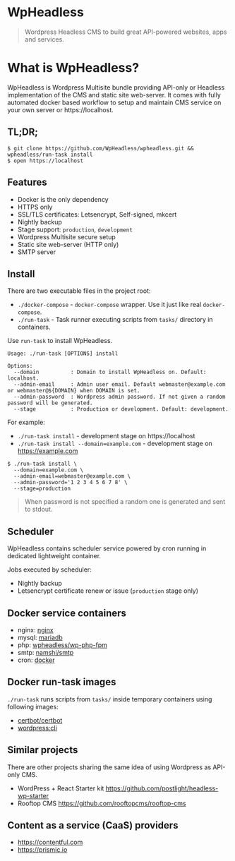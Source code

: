 # WpHeadless

> Wordpress Headless CMS to build great API-powered websites, apps and services.

# What is WpHeadless?

WpHeadless is Wordpress Multisite bundle providing API-only or Headless implementation of the CMS and static site web-server. It comes with fully automated docker based workflow to setup and maintain CMS service on your own server or https://localhost.

## TL;DR;

```
$ git clone https://github.com/WpHeadless/wpheadless.git && wpheadless/run-task install
$ open https://localhost
```

## Features

- Docker is the only dependency
- HTTPS only
- SSL/TLS certificates: Letsencrypt, Self-signed, mkcert
- Nightly backup
- Stage support: `production`, `development`
- Wordpress Multisite secure setup
- Static site web-server (HTTP only)
- SMTP server

## Install

There are two executable files in the project root:
- `./docker-compose` - `docker-compose` wrapper. Use it just like real `docker-compose`.
- `./run-task` - Task runner executing scripts from `tasks/` directory in containers.

Use `run-task` to install WpHeadless.

```
Usage: ./run-task [OPTIONS] install

Options:
  --domain          : Domain to install WpHeadless on. Default: localhost.
  --admin-email     : Admin user email. Default webmaster@example.com or webmaster@${DOMAIN} when DOMAIN is set.
  --admin-password  : Wordpress admin password. If not given a random password will be generated.
  --stage           : Production or development. Default: development.
```

For example:

- `./run-task install` - development stage on https://localhost
- `./run-task install --domain=example.com` - development stage on https://example.com

```
$ ./run-task install \
  --domain=example.com \
  --admin-email=webmaster@example.com \
  --admin-password='1 2 3 4 5 6 7 8' \
  --stage=production
```

> When password is not specified a random one is generated and sent to stdout.

## Scheduler

WpHeadless contains scheduler service powered by cron running in dedicated lightweight container.

Jobs executed by scheduler:

- Nightly backup
- Letsencrypt certificate renew or issue (`production` stage only)

## Docker service containers

- nginx: [nginx](https://hub.docker.com/_/nginx/)
- mysql: [mariadb](https://hub.docker.com/_/mariadb/)
- php: [wpheadless/wp-php-fpm](https://hub.docker.com/r/wpheadless/wp-php-fpm/)
- smtp: [namshi/smtp](https://hub.docker.com/r/namshi/smtp/)
- cron: [docker](https://hub.docker.com/_/docker/)

## Docker run-task images

`./run-task` runs scripts from `tasks/` inside temporary containers using following images:

- [certbot/certbot](https://hub.docker.com/r/certbot/certbot/)
- [wordpress:cli](https://hub.docker.com/_/wordpress/)

## Similar projects

There are other projects sharing the same idea of using Wordpress as API-only CMS.

- WordPress + React Starter kit https://github.com/postlight/headless-wp-starter
- Rooftop CMS https://github.com/rooftopcms/rooftop-cms

## Content as a service (CaaS) providers

- https://contentful.com
- https://prismic.io
